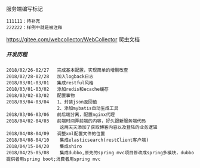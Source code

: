 服务端编写标记

    111111：待补充
    222222：样例中就是被注释
    
https://gitee.com/webcollector/WebCollector 爬虫文档
   
##### 开发历程
    
    2018/02/26-02/27   完成基本配置，实现简单的增删改查
    2018/02/28-02/28   加入logback日志
    2018/03/01-03/01   集成restful风格
    2018/03/01-03/02   添加redis和ecache缓存
    2018/03/02-03/02   配置事物
    2018/03/04-03/04   1、封装json返回值
                       2、添加mybatis自动生成工具
    2018/03/06-03/06   前后端分离，配置nginx代理
    2018/04/02-04/03   前端时间弄前端的内容，好久跟新服务端代码
                        这两天天添加了获取博客内容以及登陆的业务逻辑
    2018/04/08-04/09   调整xml配置文件的位置
    2018/04/08-04/10    集成elasticsearch(restClient客户端)
    2018/04/15-04/20    集成shiro
    2018/04/25-05/08    集成dubbo,原先的spring mvc项目修改成spring多模块，dubbo提供者用spring boot;消费者用spring mvc
    